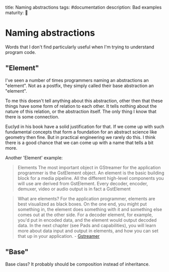 title: Naming abstractions
tags: #documentation
description: Bad examples
maturity: 🌱

Naming abstractions
==

Words that I don't find particularly useful when I'm trying to understand program code.

"Element"
--

I've seen a number of times programmers naming an abstractions an
"element". Not as a postfix, they simply called their base abstraction
an "element".

To me this doesn't tell anything about this abstraction, other then that
these things have some form of relation to each other. It tells nothing
about the nature of this relation, or the abstraction itself. The only
thing I know that there is some connection.

Euclyd in his book have a solid justification for that. If we come up
with such fundamental concepts that form a foundation for an abstract
science like geometry then fine. But in practical engineering we rarely
do this. I think there is a good chance that we can come up with a name
that tells a bit more.

Another 'Element' example:

> Elements The most important object in GStreamer for the application
> programmer is the GstElement object. An element is the basic building
> block for a media pipeline. All the different high-level components
> you will use are derived from GstElement. Every decoder, encoder,
> demuxer, video or audio output is in fact a GstElement

> What are elements? For the application programmer, elements are best
> visualized as black boxes. On the one end, you might put something in,
> the element does something with it and something else comes out at the
> other side. For a decoder element, for example, you'd put in encoded
> data, and the element would output decoded data. In the next chapter
> (see Pads and capabilities), you will learn more about data input and
> output in elements, and how you can set that up in your application. -
> [Gstreamer]

"Base"
---

Base class? It probably should be composition instead of inheritance.

  ["Element"]: #element
  [Gstreamer]: https://gstreamer.freedesktop.org/documentation/application-development/basics/elements.html?gi-language=c
